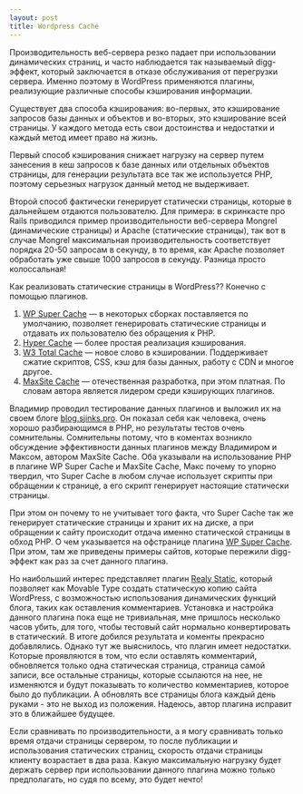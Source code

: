 ```yaml
--- 
layout: post
title: Wordpress Cache
---
```

Производительность веб-сервера резко падает при использовании динамических страниц, и часто наблюдается так называемый digg-эффект, который заключается в отказе обслуживания от перегрузки сервера. Именно поэтому в WordPress применяются плагины, реализующие различные способы кэширования информации.

Существует два способа кэширования: во-первых, это кэширование запросов базы данных и объектов и во-вторых, это кэширование всей страницы. У каждого метода есть свои достоинства и недостатки и каждый метод имеет право на жизнь.

<!--more-->Первый способ кэширования снижает нагрузку на сервер путем занесения в кеш запросов к базе данных или отдельных объектов страницы, для генерации результата все так же используется PHP, поэтому серьезных нагрузок данный метод не выдерживает.

Второй способ фактически генерирует статически страницы, которые в дальнейшем отдаются пользователю. Для примера: в скринкасте про Rails приводился пример производительности веб-сервера Mongrel (динамические страницы) и Apache (статические страницы), так вот в случае Mongrel максимальная производительность соответствует порядка 20-50 запросам в секунду, в то время, как Apache позволяет обработать уже свыше 1000 запросов в секунду. Разница просто колоссальная!

Как реализовать статические страницы в WordPress?? Конечно с помощью плагинов.
<ol>
	<li><a href="http://wordpress.org/extend/plugins/wp-super-cache/">WP Super Cache</a> — в некоторых сборках поставляется по умолчанию, позволяет генерировать статические страницы и отдавать их пользователю без обращения к PHP.</li>
	<li><a href="http://wordpress.org/extend/plugins/hyper-cache/">Hyper Cache</a> — более простая реализация кэширования.</li>
	<li><a href="http://wordpress.org/extend/plugins/w3-total-cache/">W3 Total Cache</a> — новое слово в кэшировании. Поддерживает сжатие скриптов, CSS, кэш для базы данных, работу с CDN и многое другое.</li>
	<li><a href="http://maxsite.org/page/maxsite-cache">MaxSite Cache</a> — отечественная разработка, при этом платная. По словам автора является лидером среди кэширующих плагинов.</li>
</ol>
Владимир проводил тестирование данных плагинов и выложил их на своем блоге <a href="http://blog.sjinks.pro/wordpress/683-wp-supercache-vs-hypercache-vs-w3-total-cache-vs-maxsite-cache/" target="_blank">blog.sjinks.pro</a>. Он показал себя как человека, очень хорошо разбирающимся в PHP, но результаты тестов очень сомнительны. Сомнительны потому, что в коментах возникло обсуждение эффективности данных плагинов между Владимиром и Максом, автором MaxSite Cache. Оба указывали на использование PHP в плагине WP Super Cache и MaxSite Cache, Макс почему то упорно твердил, что Super Cache в любом случае использует скрипты при обращении к странице, а его скрипт генерирует настоящие статически страницы.

При этом он почему то не учитывает того факта, что Super Cache так же генерирует статические страницы и хранит их на диске, а при обращении к сайту происходит отдача именно статической страницы в обход PHP. О чем указывается на офстранице плагина <a href="http://ocaoimh.ie/wp-super-cache/" target="_blank">WP Super Cache</a>. При этом, там же приведены примеры сайтов, которые пережили digg-эффект как раз за счет данного плагина.

Но наибольший интерес представляет плагин <a href="http://wordpress.org/extend/plugins/really-static/" target="_blank">Realy Static</a>, который позволяет как Movable Type создать статическую копию сайта WordPress, с возможностью использования динамических функций блога, таких как оставления комментариев. Установка и настройка данного плагина пока еще не тривиальная, мне пришлось несколько часов убить, для того, чтобы тестовый сайт нормально конвертировать в статический. В итоге добился результата и коменты прекрасно добавлялись. Однако тут же выяснилось, что плагин имеет недостатки. Которые проявляются в том, что если оставлять комментарий, обновляется только одна статическая страница, страница самой записи, все остальные страницы, которые ссылаются на нее, не изменяются и будут показывать то количество комментариев, которое было до публикации. А обновлять все страницы блога каждый день руками - это не выход из положения. Надеюсь, автор плагина исправит это в ближайшее будущее.

Если сравнивать по производительности, а я могу сравнивать только время отдачи страницы сервером, то после публикации и использования статических страниц, скорость отдачи страницы клиенту возрастает в два раза. Какую максимальную нагрузку будет держать сервер при использовании данного плагина можно только предполагать, но судя по всему, это будет нечто!
